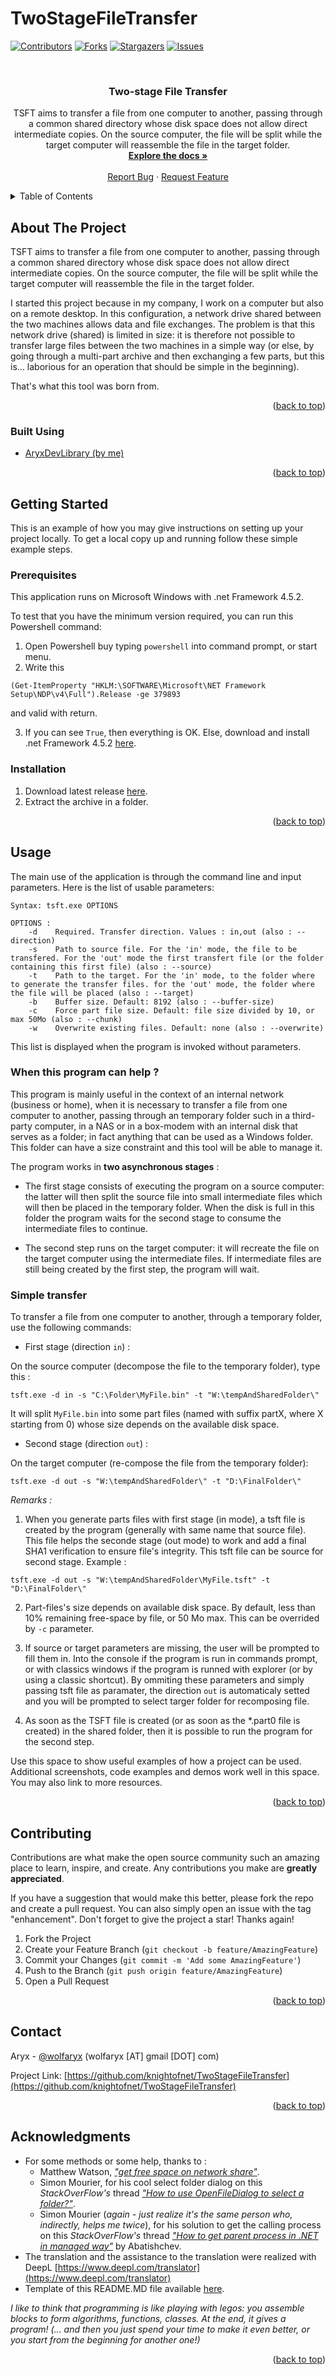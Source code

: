 # TwoStageFileTransfer
 
<div id="top"></div>
<!--
*** Thanks for checking out the Best-README-Template. If you have a suggestion
*** that would make this better, please fork the repo and create a pull request
*** or simply open an issue with the tag "enhancement".
*** Don't forget to give the project a star!
*** Thanks again! Now go create something AMAZING! :D
-->



<!-- PROJECT SHIELDS -->
<!--
*** I'm using markdown "reference style" links for readability.
*** Reference links are enclosed in brackets [ ] instead of parentheses ( ).
*** See the bottom of this document for the declaration of the reference variables
*** for contributors-url, forks-url, etc. This is an optional, concise syntax you may use.
*** https://www.markdownguide.org/basic-syntax/#reference-style-links
-->
[![Contributors][contributors-shield]][contributors-url]
[![Forks][forks-shield]][forks-url]
[![Stargazers][stars-shield]][stars-url]
[![Issues][issues-shield]][issues-url]
<!--[![MIT License][license-shield]][license-url]-->



<!-- PROJECT LOGO -->
<br />
<div align="center">
<!--
  <a href="https://github.com/knightofnet/TwoStageFileTransfer">
    <img src="images/logo.png" alt="Logo" width="80" height="80">
  </a>
-->
<h3 align="center">Two-stage File Transfer</h3>

  <p align="center">
    TSFT aims to transfer a file from one computer to another, passing through a common shared directory whose disk space does not allow direct intermediate copies. On the source computer, the file will be split while the target computer will reassemble the file in the target folder. 
    <br />
    <a href="https://github.com/knightofnet/TwoStageFileTransfer"><strong>Explore the docs »</strong></a>
    <br />
    <br />
    <a href="https://github.com/knightofnet/TwoStageFileTransfer/issues">Report Bug</a>
    ·
    <a href="https://github.com/knightofnet/TwoStageFileTransfer/issues">Request Feature</a>
  </p>
</div>



<!-- TABLE OF CONTENTS -->
<details>
  <summary>Table of Contents</summary>
  <ol>
    <li>
      <a href="#about-the-project">About The Project</a>
      <ul>
        <li><a href="#built-with">Built With</a></li>
      </ul>
    </li>
    <li>
      <a href="#getting-started">Getting Started</a>
      <ul>
        <li><a href="#prerequisites">Prerequisites</a></li>
        <li><a href="#installation">Installation</a></li>
      </ul>
    </li>
    <li><a href="#usage">Usage</a></li>
    <li><a href="#contributing">Contributing</a></li>
    <li><a href="#contact">Contact</a></li>
    <li><a href="#acknowledgments">Acknowledgments</a></li>
  </ol>
</details>



<!-- ABOUT THE PROJECT -->
## About The Project

TSFT aims to transfer a file from one computer to another, passing through a common shared directory whose disk space does not allow direct intermediate copies. On the source computer, the file will be split while the target computer will reassemble the file in the target folder. 

I started this project because in my company, I work on a computer but also on a remote desktop. In this configuration, a network drive shared between the two machines allows data and file exchanges. The problem is that this network drive (shared) is limited in size: it is therefore not possible to transfer large files between the two machines in a simple way (or else, by going through a multi-part archive and then exchanging a few parts, but this is... laborious for an operation that should be simple in the beginning).

That's what this tool was born from.

<p align="right">(<a href="#top">back to top</a>)</p>



### Built Using

* [AryxDevLibrary (by me)](https://www.nuget.org/packages/AryxDevLibrary/)


<p align="right">(<a href="#top">back to top</a>)</p>



<!-- GETTING STARTED -->
## Getting Started

This is an example of how you may give instructions on setting up your project locally.
To get a local copy up and running follow these simple example steps.

### Prerequisites

This application runs on Microsoft Windows with .net Framework 4.5.2.

To test that you have the minimum version required, you can run this Powershell command:

1. Open Powershell buy typing ```powershell``` into command prompt, or start menu.
2. Write this 
```
(Get-ItemProperty "HKLM:\SOFTWARE\Microsoft\NET Framework Setup\NDP\v4\Full").Release -ge 379893
```
and valid with return.

3. If you can see ```True```, then everything is OK. Else, download and install .net Framework 4.5.2 [here](https://www.microsoft.com/fr-fr/download/details.aspx?id=42642).


### Installation

1. Download latest release [here]().
2. Extract the archive in a folder.

<p align="right">(<a href="#top">back to top</a>)</p>



<!-- USAGE EXAMPLES -->
## Usage

The main use of the application is through the command line and input parameters. Here is the list of usable parameters:

```
Syntax: tsft.exe OPTIONS

OPTIONS :
    -d    Required. Transfer direction. Values : in,out (also : --direction)
    -s    Path to source file. For the 'in' mode, the file to be transfered. For the 'out' mode the first transfert file (or the folder containing this first file) (also : --source)
    -t    Path to the target. For the 'in' mode, to the folder where to generate the transfer files. for the 'out' mode, the folder where the file will be placed (also : --target)
    -b    Buffer size. Default: 8192 (also : --buffer-size)
    -c    Force part file size. Default: file size divided by 10, or max 50Mo (also : --chunk)
    -w    Overwrite existing files. Default: none (also : --overwrite)
```
This list is displayed when the program is invoked without parameters.

### When this program can help ?

This program is mainly useful in the context of an internal network (business or home), when it is necessary to transfer a file from one computer to another, passing through an temporary folder such in a third-party computer, in a NAS or in a box-modem with an internal disk that serves as a folder; in fact anything that can be used as a Windows folder. This folder can have a size constraint and this tool will be able to manage it.

The program works in **two asynchronous stages** :

- The first stage consists of executing the program on a source computer: the latter will then split the source file into small intermediate files which will then be placed in the temporary folder. When the disk is full in this folder the program waits for the second stage to consume the intermediate files to continue.

- The second step runs on the target computer: it will recreate the file on the target computer using the intermediate files. If intermediate files are still being created by the first step, the program will wait.



### Simple transfer

To transfer a file from one computer to another, through a temporary folder, use the following commands:

- First stage (direction ``in``) : 

On the source computer (decompose the file to the temporary folder), type this :
```
tsft.exe -d in -s "C:\Folder\MyFile.bin" -t "W:\tempAndSharedFolder\"
```
It will split ``MyFile.bin`` into some part files (named with suffix partX, where X starting from 0) whose size depends on the available disk space. 


- Second stage (direction ``out``) : 

On the target computer (re-compose the file from the temporary folder):
```
tsft.exe -d out -s "W:\tempAndSharedFolder\" -t "D:\FinalFolder\"
```

*Remarks :*

1. When you generate parts files with first stage (in mode), a tsft file is created by the program (generally with same name that source file). This file helps the seconde stage (out mode) to work and add a final SHA1 verification to ensure file's integrity. This tsft file can be source for second stage. Example :

```
tsft.exe -d out -s "W:\tempAndSharedFolder\MyFile.tsft" -t "D:\FinalFolder\"
```

2. Part-files's size depends on available disk space. By default, less than 10% remaining free-space by file, or 50 Mo max. This can be overrided by ``-c`` parameter.

3. If source or target parameters are missing, the user will be prompted to fill them in. Into the console if the program is run in commands prompt, or with classics windows if the program is runned with explorer (or by using a classic shortcut). By ommiting these parameters and simply passing tsft file as paramater, the direction ``out`` is automaticaly setted and you will be prompted to select targer folder for recomposing file.

4. As soon as the TSFT file is created (or as soon as the *.part0 file is created) in the shared folder, then it is possible to run the program for the second step.

Use this space to show useful examples of how a project can be used. Additional screenshots, code examples and demos work well in this space. You may also link to more resources.


<p align="right">(<a href="#top">back to top</a>)</p>


<!-- CONTRIBUTING -->
## Contributing

Contributions are what make the open source community such an amazing place to learn, inspire, and create. Any contributions you make are **greatly appreciated**.

If you have a suggestion that would make this better, please fork the repo and create a pull request. You can also simply open an issue with the tag "enhancement".
Don't forget to give the project a star! Thanks again!

1. Fork the Project
2. Create your Feature Branch (`git checkout -b feature/AmazingFeature`)
3. Commit your Changes (`git commit -m 'Add some AmazingFeature'`)
4. Push to the Branch (`git push origin feature/AmazingFeature`)
5. Open a Pull Request

<p align="right">(<a href="#top">back to top</a>)</p>



<!-- LICENSE 
## License

Distributed under the MIT License. See `LICENSE.txt` for more information.

<p align="right">(<a href="#top">back to top</a>)</p>
-->


<!-- CONTACT -->
## Contact

Aryx - [@wolfaryx](https://twitter.com/wolfaryx) (wolfaryx [AT] gmail [DOT] com)

Project Link: [https://github.com/knightofnet/TwoStageFileTransfer](https://github.com/knightofnet/TwoStageFileTransfer)

<p align="right">(<a href="#top">back to top</a>)</p>



<!-- ACKNOWLEDGMENTS -->
## Acknowledgments

* For some methods or some help, thanks to :
  * Matthew Watson, [*"get free space on network share"*](https://social.msdn.microsoft.com/Forums/en-US/b7db7ec7-34a5-4ca6-89e7-947190c4e043/get-free-space-on-network-share?forum=csharpgeneral).
  * Simon Mourier, for his cool select folder dialog on this *StackOverFlow's* thread [*"How to use OpenFileDialog to select a folder?"*](https://stackoverflow.com/a/66187224).
  * Simon Mourier (*again - just realize it's the same person who, indirectly, helps me twice*), for his solution to get the calling process on this *StackOverFlow's* thread [*"How to get parent process in .NET in managed way"*](https://stackoverflow.com/a/3346055) by Abatishchev.
* The translation and the assistance to the translation were realized with DeepL [https://www.deepl.com/translator](https://www.deepl.com/translator)
* Template of this README.MD file available [here](https://github.com/othneildrew/Best-README-Template).

*I like to think that programming is like playing with legos: you assemble blocks to form algorithms, functions, classes. At the end, it gives a program! (... and then you just spend your time to make it even better, or you start from the beginning for another one!)*

<p align="right">(<a href="#top">back to top</a>)</p>



<!-- MARKDOWN LINKS & IMAGES -->
<!-- https://www.markdownguide.org/basic-syntax/#reference-style-links -->
[contributors-shield]: https://img.shields.io/github/contributors/knightofnet/TwoStageFileTransfer.svg?style=for-the-badge
[contributors-url]: https://github.com/knightofnet/TwoStageFileTransfer/graphs/contributors
[forks-shield]: https://img.shields.io/github/forks/knightofnet/TwoStageFileTransfer.svg?style=for-the-badge
[forks-url]: https://github.com/knightofnet/TwoStageFileTransfer/network/members
[stars-shield]: https://img.shields.io/github/stars/knightofnet/TwoStageFileTransfer.svg?style=for-the-badge
[stars-url]: https://github.com/knightofnet/TwoStageFileTransfer/stargazers
[issues-shield]: https://img.shields.io/github/issues/knightofnet/TwoStageFileTransfer.svg?style=for-the-badge
[issues-url]: https://github.com/knightofnet/TwoStageFileTransfer/issues
[license-shield]: https://img.shields.io/github/license/knightofnet/TwoStageFileTransfer.svg?style=for-the-badge
[license-url]: https://github.com/knightofnet/TwoStageFileTransfer/blob/master/LICENSE.txt
[linkedin-shield]: https://img.shields.io/badge/-LinkedIn-black.svg?style=for-the-badge&logo=linkedin&colorB=555
[linkedin-url]: https://linkedin.com/in/linkedin_username
[product-screenshot]: images/screenshot.png
